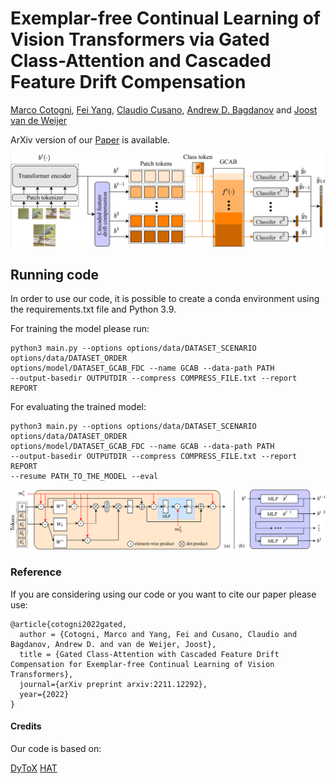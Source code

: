 # Exemplar-free Continual Learning of Vision Transformers via Gated Class-Attention and Cascaded Feature Drift Compensation
[Marco Cotogni](https://scholar.google.com/citations?user=8PUz5lAAAAAJ&hl=it), [Fei Yang](https://scholar.google.com/citations?hl=it&user=S1gksNwAAAAJ), [Claudio Cusano](https://scholar.google.com/citations?hl=it&user=lhZpU_8AAAAJ), [Andrew D. Bagdanov](https://scholar.google.com/citations?hl=it&user=_Fk4YUcAAAAJ) and [Joost van de Weijer](https://scholar.google.com/citations?hl=it&user=Gsw2iUEAAAAJ)

ArXiv version of our [Paper](https://arxiv.org/pdf/2211.12292.pdf) is available.

![Architecture](figs/Architecture.png)
## Running code
In order to use our code, it is possible to create a conda environment using the requirements.txt file and Python 3.9.

For training the model please run:
```
python3 main.py --options options/data/DATASET_SCENARIO options/data/DATASET_ORDER 
options/model/DATASET_GCAB_FDC --name GCAB --data-path PATH 
--output-basedir OUTPUTDIR --compress COMPRESS_FILE.txt --report REPORT

```
For evaluating the trained model:
```
python3 main.py --options options/data/DATASET_SCENARIO options/data/DATASET_ORDER 
options/model/DATASET_GCAB_FDC --name GCAB --data-path PATH 
--output-basedir OUTPUTDIR --compress COMPRESS_FILE.txt --report REPORT 
--resume PATH_TO_THE_MODEL --eval

```

![GCAB](figs/GCAB.png)
### Reference
If you are considering using our code or you want to cite our paper please use:

```
@article{cotogni2022gated,
  author = {Cotogni, Marco and Yang, Fei and Cusano, Claudio and Bagdanov, Andrew D. and van de Weijer, Joost},
  title = {Gated Class-Attention with Cascaded Feature Drift Compensation for Exemplar-free Continual Learning of Vision Transformers}, 
  journal={arXiv preprint arxiv:2211.12292},
  year={2022}
}

```
#### Credits
Our code is based on:

[DyToX](https://github.com/arthurdouillard/dytox)
[HAT](https://github.com/joansj/hat)
